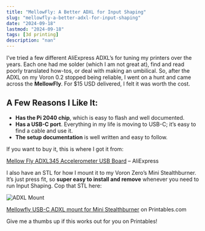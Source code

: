 ```yaml
---
title: "MellowFly: A Better ADXL for Input Shaping"
slug: "mellowfly-a-better-adxl-for-input-shaping"
date: "2024-09-18"
lastmod: "2024-09-18"
tags: [3d printing]
description: "nan"
---
```


I’ve tried a few different AliExpress ADXL’s for tuning my printers over the years. Each one had me solder (which I am not great at), find and read poorly translated how-tos, or deal with making an umbilical. So, after the ADXL on my Voron 0.2 stopped being reliable, I went on a hunt and came across the **MellowFly**. For $15 USD delivered, I felt it was worth the cost.

## A Few Reasons I Like It:

- **Has the Pi 2040 chip**, which is easy to flash and well documented.
- **Has a USB-C port**. Everything in my life is moving to USB-C; it’s easy to find a cable and use it.
- **The setup documentation** is well written and easy to follow.

If you want to buy it, this is where I got it from:

[Mellow Fly ADXL345 Accelerometer USB Board](https://www.aliexpress.com/item/1005004570565456.html) – AliExpress

I also have an STL for how I mount it to my Voron Zero’s Mini Stealthburner. It’s just press fit, so **super easy to install and remove** whenever you need to run Input Shaping. Cop that STL here:

![ADXL Mount](https://bear-images.sfo2.cdn.digitaloceanspaces.com/drkpxl/adxl-mount.webp)


[Mellowfly USB-C ADXL mount for Mini Stealthburner](https://www.printables.com/model/301643-mellowfly-usb-c-adxl-mount-for-mini-stealthburner) on Printables.com

Give me a thumbs up if this works out for you on Printables!
